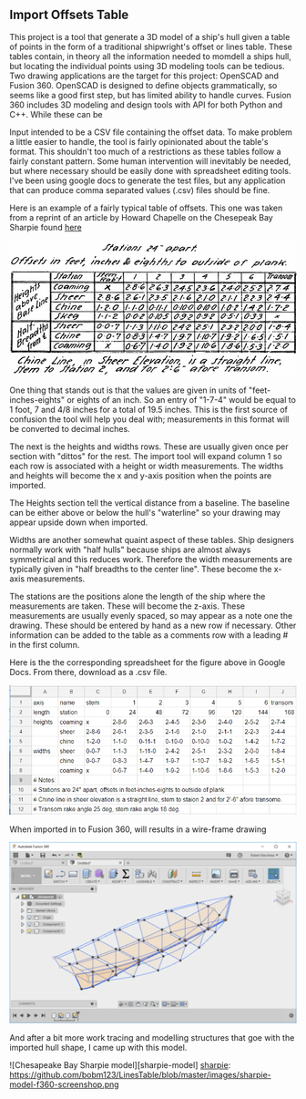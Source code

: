 ## Import Offsets Table

This project is a tool that generate a 3D model of a ship's hull given a table of points in the form of a traditional shipwright's offset or lines table. These tables contain, in theory all the information needed to momdell a ships hull, but locating the individual points using 3D modeling tools can be tedious. Two drawing applications are the target for this project: OpenSCAD and Fusion 360. OpenSCAD is designed to define objects grammatically, so seems like a good first step, but has limited ability to handle curves. Fusion 360 includes 3D modeling and design tools with API for both Python and C++. While these can be 

Input intended to be a CSV file containing the offset data. To make problem a little easier to handle, the tool is fairly opinionated about the table's format. This shouldn't too much of a restrictions as these tables follow a fairly constant pattern. Some human intervention will inevitably be needed, but where necessary should be easily done with spreadsheet editing tools. I've been using google docs to generate the test files, but any application that can produce comma separated values (.csv) files should be fine.

Here is an example of a fairly typical table of offsets. This one was taken from a reprint of an article by Howard Chapelle on the Chesepeak Bay Sharpie found 
[here](http://www.duckworksmagazine.com/04/s/articles/chapelle/index.cfm)

![Chesapeake Bay Sharpie Spreadsheet][sharpie_offsets_original]

[sharpie_offsets_original]: https://github.com/bobm123/LinesTable/blob/master/images/ChesapeakeBaySharpie.png

One thing that stands out is that the values are given in units of "feet-inches-eights" or eights of an inch. So an entry of "1-7-4" would be equal to 1 foot, 7 and 4/8 inches for a total of 19.5 inches. This is the first source of confusion the tool will help you deal with; measurements in this format will be converted to decimal inches.

The next is the heights and widths rows. These are usually given once per section with "dittos" for the rest. The import tool will expand column 1 so each row is associated with a height or width measurements. The widths and heights will become the x and y-axis position when the points are imported.

The Heights section tell the vertical distance from a baseline. The baseline can be either above or below the hull's "waterline" so your drawing may appear upside down when imported. 

Widths are another somewhat quaint aspect of these tables. Ship designers normally work with "half hulls" because ships are almost always symmetrical and this reduces work. Therefore the width measurements are typically given in "half breadths to the center line".  These become the x-axis measurements.

The stations are the positions alone the length of the ship where the measurements are taken. These will become the z-axis. These measurements are usually evenly spaced, so may appear as a note one the drawing. These should be entered by hand as a new row if necessary. Other information can be added to the table as a comments row with a leading # in the first column.

Here is the the corresponding spreadsheet for the figure above in Google Docs. From there, download as a .csv file.

![Chesapeake Bay Sharpie Spreadsheet][sharpie_offsets]

[sharpie_offsets]: https://github.com/bobm123/LinesTable/blob/master/images/sharpie-gdocs-screenshop.png

When imported in to Fusion 360, will results in a wire-frame drawing

![Chesapeake Bay Sharpie wireframe][sharpie]

[sharpie]: https://github.com/bobm123/LinesTable/blob/master/images/sharpie-f360-screenshop.png

And after a bit more work tracing and modelling structures that goe with the imported hull shape, I came up with this model.

![Chesapeake Bay Sharpie model][sharpie-model]
[sharpie]: https://github.com/bobm123/LinesTable/blob/master/images/sharpie-model-f360-screenshop.png
